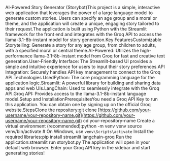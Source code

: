 AI-Powered Story Generator (Storybot)This project is a simple, interactive web application that leverages the power of a large language model to generate custom stories. Users can specify an age group and a moral or theme, and the application will create a unique, engaging story tailored to their request.The application is built using Python with the Streamlit framework for the front end and integrates with the Groq API to access the llama-3.1-8b-instant model for story generation.Key FeaturesCustomizable Storytelling: Generate a story for any age group, from children to adults, with a specified moral or central theme.AI-Powered: Utilizes the high-performance llama-3.1-8b-instant model from Groq for fast and creative text generation.User-Friendly Interface: The Streamlit-based UI provides a simple and intuitive experience for users to input their story preferences.API Integration: Securely handles API key management to connect to the Groq API.Technologies UsedPython: The core programming language for the application logic.Streamlit: A powerful library for building and sharing data apps and web UIs.LangChain: Used to seamlessly integrate with the Groq API.Groq API: Provides access to the llama-3.1-8b-instant language model.Setup and InstallationPrerequisitesYou need a Groq API Key to run this application. You can obtain one by signing up on the official Groq website.StepsClone the repository:git clone [https://github.com/your-username/your-repository-name.git](https://github.com/your-username/your-repository-name.git)
cd your-repository-name
Create a virtual environment (recommended):python -m venv venv
source venv/bin/activate  # On Windows, use `venv\Scripts\activate`
Install the required libraries:pip install streamlit langchain-groq
Run the application:streamlit run storybot.py
The application will open in your default web browser. Enter your Groq API key in the sidebar and start generating stories!
